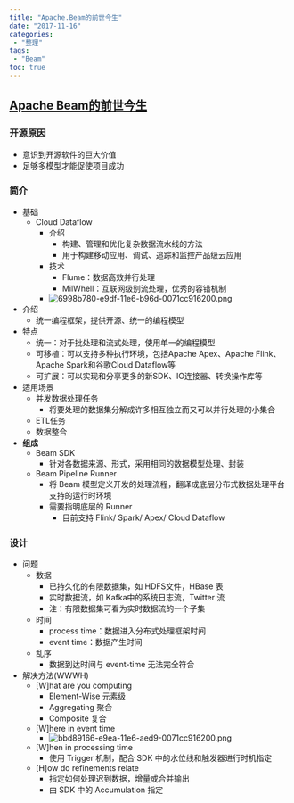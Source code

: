 ```yaml
---
title: "Apache.Beam的前世今生"
date: "2017-11-16"
categories:
 - "整理"
tags:
 - "Beam"
toc: true
---
```


## [Apache Beam的前世今生](https://mp.weixin.qq.com/s?__biz=MjM5MDE0Mjc4MA==&mid=2650995344&idx=1&sn=a3cfe5a7b300364aa63ade1672d360c2)

### 开源原因
- 意识到开源软件的巨大价值
- 足够多模型才能促使项目成功

### 简介
- 基础
    + Cloud Dataflow
        * 介绍
            - 构建、管理和优化复杂数据流水线的方法
            - 用于构建移动应用、调试、追踪和监控产品级云应用
        * 技术
            - Flume：数据高效并行处理
            - MilWhell：互联网级别流处理，优秀的容错机制
        * ![6998b780-e9df-11e6-b96d-0071cc916200.png](/6998b780-e9df-11e6-b96d-0071cc916200.png)
- 介绍
    + 统一编程框架，提供开源、统一的编程模型
- 特点
    + 统一：对于批处理和流式处理，使用单一的编程模型
    + 可移植：可以支持多种执行环境，包括Apache Apex、Apache Flink、Apache Spark和谷歌Cloud Dataflow等
    + 可扩展：可以实现和分享更多的新SDK、IO连接器、转换操作库等
- 适用场景
    + 并发数据处理任务
        * 将要处理的数据集分解成许多相互独立而又可以并行处理的小集合
    + ETL任务
    + 数据整合
- **组成**
    + Beam SDK
        * 针对各数据来源、形式，采用相同的数据模型处理、封装
    + Beam Pipeline Runner
        * 将 Beam 模型定义开发的处理流程，翻译成底层分布式数据处理平台支持的运行时环境
        * 需要指明底层的 Runner
            - 目前支持 Flink/ Spark/ Apex/ Cloud Dataflow

### 设计
- 问题
    + 数据
        * 已持久化的有限数据集，如 HDFS文件，HBase 表
        * 实时数据流，如 Kafka中的系统日志流，Twitter 流
        * 注：有限数据集可看为实时数据流的一个子集
    + 时间
        * process time：数据进入分布式处理框架时间
        * event time：数据产生时间
    + 乱序
        * 数据到达时间与 event-time 无法完全符合
- 解决方法(WWWH)
    + [W]hat are you computing
        * Element-Wise    元素级
        * Aggregating     聚合
        * Composite        复合
    + [W]here in event time
        * ![bbd89166-e9ea-11e6-aed9-0071cc916200.png](/bbd89166-e9ea-11e6-aed9-0071cc916200.png)
    + [W]hen in processing time
        * 使用 Trigger 机制，配合 SDK 中的水位线和触发器进行时机指定
    + [H]ow do refinements relate
        * 指定如何处理迟到数据，增量或合并输出
        * 由 SDK 中的 Accumulation 指定
